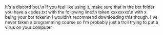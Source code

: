 It's a discord bot.\n
If you feel like using it, make sure that in the bot folder you have a codes.txt with the following line:\n
token:xxxxxxxx\n
with x being your bot token\n
I wouldn't recommend downloading this though. I've never taken a programming course so I'm probably just a troll trying to put a virus on your computer
